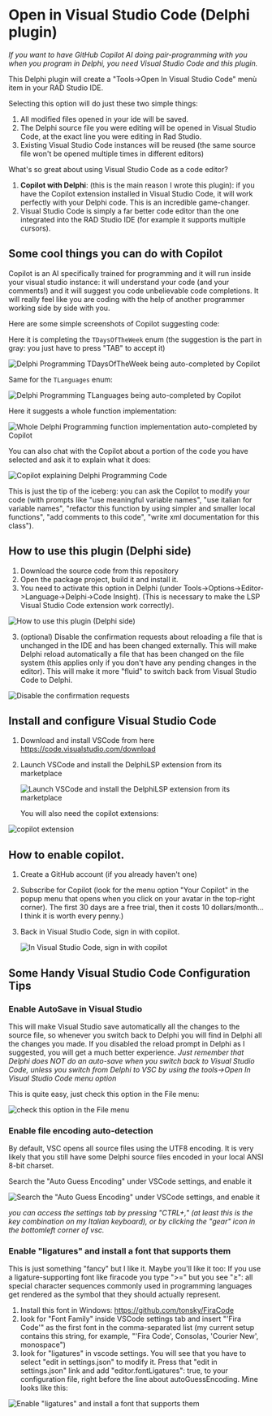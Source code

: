 # Open in Visual Studio Code (Delphi plugin)

*If you want to have GitHub Copilot AI doing pair-programming with you when you program in Delphi, you need Visual Studio Code and this plugin.*

This Delphi plugin will create a "Tools->Open In Visual Studio Code" menù item in your RAD Studio IDE.

Selecting this option will do just these two simple things:

  1. All modified files opened in your ide will be saved.
  2. The Delphi source file you were editing will be opened in Visual Studio Code, at the exact line you were editing in Rad Studio.
  3. Existing Visual Studio Code instances will be reused (the same source file won't be opened multiple times in different editors)
     
What's so great about using Visual Studio Code as a code editor?
  1. **Copilot with Delphi**: (this is the main reason I wrote this plugin): if you have the Copilot extension installed in Visual Studio Code, it will work perfectly with your Delphi code. This is an incredible game-changer.
  2. Visual Studio Code is simply a far better code editor than the one integrated into the RAD Studio IDE (for example it supports multiple cursors).

## Some cool things you can do with Copilot
 Copilot is an AI specifically trained for programming and it will run inside your visual studio instance: it will understand your code (and your comments!) and it will suggest you code unbelievable code completions.
 It will really feel like you are coding with the help of another programmer working side by side with you.

 Here are some simple screenshots of Copilot suggesting code:

 Here it is completing the `TDaysOfTheWeek` enum (the suggestion is the part in gray: you just have to press "TAB" to accept it)
 
   ![Delphi Programming TDaysOfTheWeek being auto-completed by Copilot](https://github.com/csm101/EditInVsCodeDelphiPlugin/assets/5736859/62d3115c-4f08-4ad5-a8b5-a6e1238c8b0d)
 
 Same for the `TLanguages` enum:
 
   ![Delphi Programming TLanguages being auto-completed by Copilot](https://github.com/csm101/EditInVsCodeDelphiPlugin/assets/5736859/96be5322-b890-49fd-831f-dd2620e47e2f)

 Here it suggests a whole function implementation:
 
   ![Whole Delphi Programming function implementation auto-completed by Copilot](https://github.com/csm101/EditInVsCodeDelphiPlugin/assets/5736859/57f5c114-beaf-4e9d-bff1-608c1bbb1d6a)


You can also chat with the Copilot about a portion of the code you have selected and ask it to explain what it does:

![Copilot explaining Delphi Programming Code](https://github.com/csm101/EditInVsCodeDelphiPlugin/assets/5736859/d1c2526c-81f5-4420-99f5-cb4d682b14c1)

This is just the tip of the iceberg: you can ask the Copilot to modify your code (with prompts like "use meaningful variable names", "use italian for variable names", "refactor this function by using simpler and smaller local functions", "add comments to this code", "write xml documentation for this class").

## How to use this plugin (Delphi side)

1. Download the source code from this repository
2. Open the package project, build it and install it. 
3. You need to activate this option in Delphi (under Tools->Options->Editor->Language->Delphi->Code Insight).
   (This is necessary to make the LSP Visual Studio Code extension work correctly).
   
  ![How to use this plugin (Delphi side)](https://github.com/csm101/EditInVsCodeDelphiPlugin/assets/5736859/c254e016-c44a-40ba-afab-a8b5c6246089)

3. (optional) Disable the confirmation requests about reloading a file that is unchanged in the IDE and has been changed externally.
   This will make Delphi reload automatically a file that has been changed on the file system (this applies only if you don't have any pending changes in the editor).
   This will make it more "fluid" to switch back from Visual Studio Code to Delphi.

  ![Disable the confirmation requests](https://github.com/csm101/EditInVsCodeDelphiPlugin/assets/5736859/c0536311-dc6b-462a-a590-09ab5d715765)

## Install and configure Visual Studio Code  

1. Download and install VSCode from here https://code.visualstudio.com/download
2. Launch VSCode and install the DelphiLSP extension from its marketplace

   ![Launch VSCode and install the DelphiLSP extension from its marketplace](https://github.com/csm101/EditInVsCodeDelphiPlugin/assets/5736859/d0a6bbf1-8a30-4aa7-bc3a-6c6d1b9a32f7)

   You will also need the copilot extensions:
   
  ![copilot extension](https://github.com/csm101/EditInVsCodeDelphiPlugin/assets/5736859/aa9473a4-ce94-4130-8007-845112bdf1d1)

## How to enable copilot.
 1. Create a GitHub account (if you already haven't one)
 2. Subscribe for Copilot (look for the menu option "Your Copilot" in the popup menu that opens when you click on your avatar in the top-right corner).
    The first 30 days are a free trial, then it costs 10 dollars/month... I think it is worth every penny.)
 3. Back in Visual Studio Code, sign in with copilot.

    ![In Visual Studio Code, sign in with copilot](https://github.com/csm101/EditInVsCodeDelphiPlugin/assets/5736859/89ac2bba-b7a9-4be4-a57d-e4f082e20ced)

## Some Handy Visual Studio Code Configuration Tips
### Enable AutoSave in Visual Studio 
 This will make Visual Studio save automatically all the changes to the source file, so whenever you switch back to Delphi you will find in Delphi all the changes you made. If you disabled the reload prompt in Delphi as I suggested, you will get a much better experience.
 *Just remember that Delphi does NOT do an auto-save when you switch back to Visual Studio Code, unless you switch from Delphi to VSC by using the tools->Open In Visual Studio Code menu option*

 This is quite easy, just check this option in the File menu:
 
 ![check this option in the File menu](https://github.com/csm101/EditInVsCodeDelphiPlugin/assets/5736859/5ee10c81-3a23-4a09-832f-74d6453b5c7d)

### Enable file encoding auto-detection
By default, VSC opens all source files using the UTF8 encoding. It is very likely that you still have some Delphi source files encoded in your local ANSI 8-bit charset.

Search the "Auto Guess Encoding" under VSCode settings, and enable it

![Search the "Auto Guess Encoding" under VSCode settings, and enable it](https://github.com/csm101/EditInVsCodeDelphiPlugin/assets/5736859/22c8a93a-e14d-4bf1-8031-a08f205d8526)

*you can access the settings tab by pressing "CTRL+," (at least this is the key combination on my Italian keyboard), or by clicking the "gear" icon in the bottomleft  corner of vsc.*

### Enable "ligatures" and install a font that supports them
  This is just something "fancy" but I like it. Maybe you'll like it too: If you use a ligature-supporting font like firacode  you type ">=" but you see "≥": all special character sequences commonly used in programming languages get rendered as the symbol that they should actually represent.

  1. Install this font in Windows: https://github.com/tonsky/FiraCode
  2. look for "Font Family" inside VSCode settings tab and insert "'Fira Code'" as the first font in the comma-separated list (my current setup contains this string, for example, "'Fira Code', Consolas, 'Courier New', monospace")
  3. look for "ligatures" in vscode settings. You will see that you have to select "edit in settings.json" to modify it. Press that "edit in settings.json" link and add "editor.fontLigatures": true, to your configuration file, right before the line about autoGuessEncoding. Mine looks like this:
     
  ![Enable "ligatures" and install a font that supports them](https://github.com/csm101/EditInVsCodeDelphiPlugin/assets/5736859/710b3e2c-0bc7-4aef-a334-c9a3edc30520)

     
     

    
    
    
    
 




  
     

     
